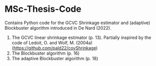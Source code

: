 # MSc-Thesis-Code

Contains Python code for the GCVC Shrinkage estimator and (adaptive) Blockbuster algorithm introduced in De Nard (2022).

1. The GCVC linear shrinkage estimator (p. 13). Partially inspired by the code of Ledoit, O. and Wolf, M. (2004a) (https://github.com/pald22/covShrinkage)
3. The Blockbuster algorithm (p. 16)
4. The adaptive Blockbuster algorithm (p. 18)
